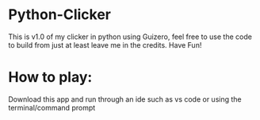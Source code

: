 # Python-Clicker
This is v1.0 of my clicker in python using Guizero, feel free to use the code to build from just at least leave me in the credits. Have Fun!
<br>
# How to play:
Download this app and run through an ide such as vs code or using the terminal/command prompt
